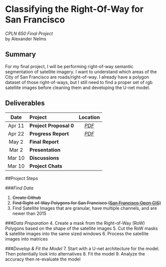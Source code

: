 # Classifying the Right-Of-Way for San Francisco
*CPLN 650 Final Project* <br>by Alexander Nelms

## Summary
For my final project, I will be performing right-of-way semantic segmentation of satellite imagery. I want to understand which areas of the City of San Francisco are roads/right-of-way. I already have a polygon dataset of those right-of-ways, but I still need to find a proper set of rgb satellite images before cleaning them and developing the U-net model. 

## Deliverables
| Date | Project | Location |
| :---: | :--- | :---: |
| Apr 11 | **Project Proposal 0** | [*PDF*](https://github.com/nelmsal/MUSA650_FinalProject_RightOfWayClassification/blob/main/deliverables/Nelms%20-%20Preliminary%20Report.pdf) |
| Apr 22 | **Progress Report** | [*PDF*](https://github.com/nelmsal/MUSA650_FinalProject_RightOfWayClassification/blob/main/deliverables/Nelms%20-%20Progress%20Report.pdf) |
| May 2 | **Final Report** |  |
| Mar 2 | **Presentation** |  |
| Mar 10 | **Discussions** |  |
| Mar 10 | **Project Chats** |  |


##Project Steps

###*Find Data*
1.	~~Create Github~~
2.	~~Find Right-of-Way Polygons for San Francisco [(San Francisco Open GIS)](https://data.sfgov.org/City-Infrastructure/Right-of-Way-Polygons/a2mg-gwmg)~~
3.	Find Satellite Images that are granular, have multiple channels, and are newer than 2015

###*Data Preparation* 
4.	Create a mask from the Right-of-Way (RoW) Polygons based on the shape of the satellite images
5.	Cut the RoW masks & satellite images into the same sized windows
6.	Process the satellite images into matrices 

###*Develop & Fit the Model* 
7.	Start with a U-net architecture for the model. Then potentially look into alternatives
8.	Fit the model
9.	Analyze the accuracy then re-evaluate the model
